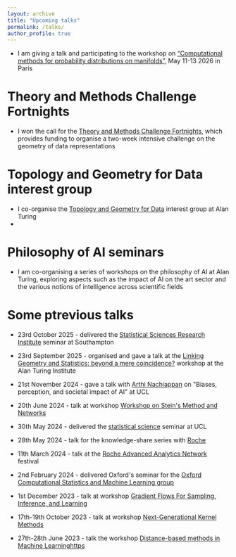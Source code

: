 ```yaml
---
layout: archive
title: "Upcoming talks"
permalink: /talks/
author_profile: true
---
```



* I am giving a talk and participating to the workshop on [“Computational methods for probability distributions on manifolds”](https://cermics-lab.enpc.fr/workshop-computational-methods-for-probability-distributions-on-manifolds-paris-2026/), May 11-13 2026 in Paris


Theory and Methods Challenge Fortnights
======
* I won the call for the [Theory and Methods Challenge Fortnights](https://www.turing.ac.uk/research/theory-and-method-challenge-fortnights), which provides funding to organise a two-week intensive challenge on the geometry of data representations

Topology and Geometry for Data interest group
======
* I co-organise the [Topology and Geometry for Data](https://www.turing.ac.uk/research/interest-groups/topology-and-geometry-data) interest group at Alan Turing
* 

  

Philosophy of AI seminars
======
* I am co-organising a series of workshops on the philosophy of AI at Alan Turing, exploring aspects such as the impact of AI on the art sector and the various notions of intelligence across scientific fields

Some ptrevious talks
======
* 23rd October 2025 - delivered the [Statistical Sciences Research Institute](https://www.southampton.ac.uk/research/institutes-centres/statistical-sciences-research-institute-s3ri) seminar at Southampton

* 23rd September 2025 - organised and gave a talk at the [Linking Geometry and Statistics: beyond a mere coincidence?](https://www.turing.ac.uk/events/linking-geometry-and-statistics-beyond-mere-coincidence) workshop at the Alan Turing Institute

* 21st November 2024 - gave a talk with [Arthi Nachiappan](https://www.thetimes.com/profile/arthi-nachiappan) on "Biases, perception, and societal impact of AI" at UCL

* 20th June 2024 - talk at workshop [Workshop on Stein's Method and Networks](https://www.stats.ox.ac.uk/events/workshop-steins-method-and-network)

* 30th May 2024 - delivered the [statistical science](https://www.ucl.ac.uk/statistics/seminar) seminar at UCL

* 28th May 2024 - talk for the knowledge-share series with [Roche](https://www.roche.com/about) 

* 11th March 2024 - talk at the [Roche Advanced Analytics Network](https://careers.roche.com/global/en/ch-raan-program) festival
   
* 2nd February 2024 - delivered Oxford's seminar for the [Oxford Computational Statistics and Machine Learning group](https://csml.stats.ox.ac.uk/)
  
* 1st December 2023 - talk at workshop [Gradient Flows For Sampling, Inference, and Learning](https://rss.org.uk/training-events/events/events-2023/sections/gradient-flows-for-sampling,-inference,-and-learni/#eventoverview)
  
* 17th-19th October 2023 - talk at workshop [Next-Generational 
Kernel Methods](https://sites.google.com/view/ngkm-2023/home)

* 27th-28th June 2023 - talk the workshop [Distance-based methods
in Machine Learninghttps](https://dbmml.github.io/)


